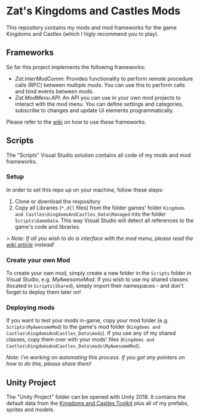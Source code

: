 # Zat's Kingdoms and Castles Mods

This repository contains my mods and mod frameworks for the game Kingdoms and Castles (which I higly recommend you to play).

## Frameworks

So far this project implements the following frameworks:

-   _Zat.InterModComm_: Provides functionality to perform remote procedure calls (RPC) between multiple mods. You can use this to perform calls and bind events between mods.
-   _Zat.ModMenu.API_: An API you can use in your own mod projects to interact with the mod menu. You can define settings and categories, subscribe to changes and update UI elements programmatically.

Please refer to the [wiki](https://github.com/LionShield/Kingdoms-and-Castles-Toolkit/wiki) on how to use these frameworks.

## Scripts

The "Scripts" Visual Studio solution contains all code of my mods and mod frameworks.

### Setup

In order to set this repo up on your machine, follow these steps:

1. Clone or download the respository
2. Copy all Libraries (`*.dll` files) from the folder games' folder `Kingdoms and Castles\KingdomsAndCastles_Data\Managed` into the folder `Scripts\GameData`. This way Visual Studio will detect all references to the game's code and libraries.

_> Note: If all you wish to do is interface with the mod menu, please read the [wiki article](https://github.com/LionShield/Kingdoms-and-Castles-Toolkit/wiki/2.2-%7C-ModMenu-by-Zat) instead!_

### Create your own Mod

To create your own mod, simply create a new folder in the `Scripts` folder in Visual Studio, e.g. _MyAwesomeMod_. If you wish to use my shared classes (located in `Scripts\Shared`), simply import their namespaces - and don't forget to deploy them later on!

### Deploying mods

If you want to test your mods in-game, copy your mod folder (e.g. `Scripts\MyAwesomeMod`) to the game's mod folder (`Kingdoms and Castles\KingdomsAndCastles_Data\mods`). If you use any of my shared classes, copy them over with your mods' files (`Kingdoms and Castles\KingdomsAndCastles_Data\mods\MyAwesomeMod`).

_Note: I'm working on automating this process. If you got any pointers on how to do this, please share them!_

## Unity Project

The "Unity Project" folder can be opened with Unity 2018. It contains the default data from the [Kingdoms and Castles Toolkit](https://github.com/mpeddicord/Kingdoms-and-Castles-Toolkit) plus all of my prefabs, sprites and models.
